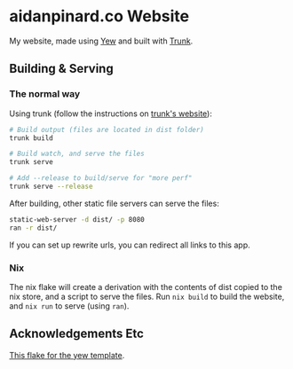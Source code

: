 # aidanpinard.co Website

My website, made using [Yew] and built with [Trunk].

## Building & Serving

### The normal way

Using trunk (follow the instructions on [trunk's website](https://trunkrs.dev/#install)):
```bash
# Build output (files are located in dist folder)
trunk build

# Build watch, and serve the files
trunk serve

# Add --release to build/serve for "more perf"
trunk serve --release
```

After building, other static file servers can serve the files:
```bash
static-web-server -d dist/ -p 8080
ran -r dist/
```
If you can set up rewrite urls, you can redirect all links to this app.

### Nix

The nix flake will create a derivation with the contents of dist copied to the nix store, and a script to serve the 
files. Run `nix build` to build the website, and `nix run` to serve (using `ran`).

## Acknowledgements Etc

[This flake for the yew template](https://github.com/OliverEvans96/yew-trunk-minimal-template).

[trunk]: https://github.com/thedodd/trunk
[yew]: https://github.com/yewstack/yew
